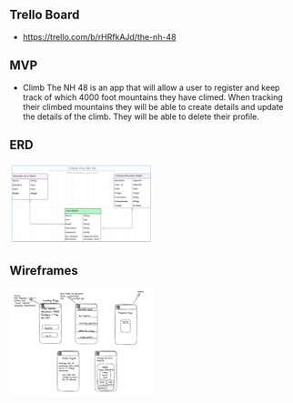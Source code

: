 ## Trello Board
- https://trello.com/b/rHRfkAJd/the-nh-48

## MVP
- Climb The NH 48 is an app that will allow a user to register and keep track of which 4000 foot mountains they have climed. When tracking their climbed mountains they will be able to create details and update the details of the climb. They will be able to delete their profile.


## ERD
<img src="/public/images/ClimbTheNH48ERD.png" alt="ERD" width="50%">

## Wireframes
<img src="/public/images/ClimbTheNH48Wireframes.png" alt="ERD" width="50%">

